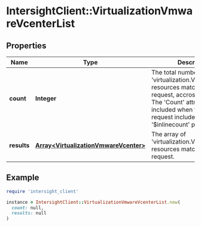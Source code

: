 # IntersightClient::VirtualizationVmwareVcenterList

## Properties

| Name | Type | Description | Notes |
| ---- | ---- | ----------- | ----- |
| **count** | **Integer** | The total number of &#39;virtualization.VmwareVcenter&#39; resources matching the request, accross all pages. The &#39;Count&#39; attribute is included when the HTTP GET request includes the &#39;$inlinecount&#39; parameter. | [optional] |
| **results** | [**Array&lt;VirtualizationVmwareVcenter&gt;**](VirtualizationVmwareVcenter.md) | The array of &#39;virtualization.VmwareVcenter&#39; resources matching the request. | [optional] |

## Example

```ruby
require 'intersight_client'

instance = IntersightClient::VirtualizationVmwareVcenterList.new(
  count: null,
  results: null
)
```

